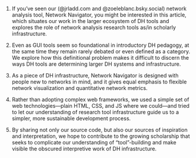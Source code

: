 1. If you’ve seen our (@jrladd.com and @zoeleblanc.bsky.social) network analysis tool, Network Navigator, you might be interested in this article, which situates our work in the larger ecosystem of DH tools and explores the role of network analysis research tools as/in scholarly infrastructure.

2. Even as GUI tools seem so foundational in introductory DH pedagogy, at the same time they remain rarely debated or even defined as a category. We explore how this definitional problem makes it difficult to discern the ways DH tools are determining larger DH systems and infrastructure.

3. As a piece of DH infrastructure, Network Navigator is designed with people new to networks in mind, and it gives equal emphasis to flexible network visualization and quantitative network metrics.

4. Rather than adopting complex web frameworks, we used a simple set of web technologies—plain HTML, CSS, and JS where we could—and tried to let our understanding of research tool infrastructure guide us to a simpler, more sustainable development process.

5. By sharing not only our source code, but also our sources of inspiration and interpretation, we hope to contribute to the growing scholarship that seeks to complicate our understanding of “tool”-building and make visible the obscured interpretive work of DH infrastructure.
